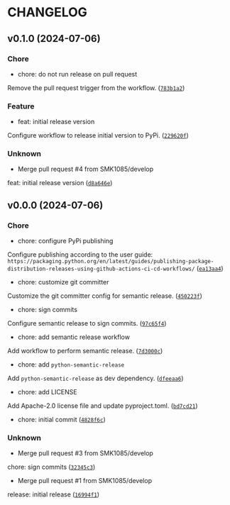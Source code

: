 # CHANGELOG

## v0.1.0 (2024-07-06)

### Chore

* chore: do not run release on pull request

Remove the pull request trigger from the workflow. ([`783b1a2`](https://github.com/SMK1085/smac-fastapi-auth/commit/783b1a27a015c035e9571303cfec9df03b46552e))

### Feature

* feat: initial release version

Configure workflow to release initial version to PyPi. ([`229620f`](https://github.com/SMK1085/smac-fastapi-auth/commit/229620f30c2d37df699b818a8c3d1aff01b0381e))

### Unknown

* Merge pull request #4 from SMK1085/develop

feat: initial release version ([`d8a646e`](https://github.com/SMK1085/smac-fastapi-auth/commit/d8a646e9ef4ae91ac51e117b8d0fa12265d22274))

## v0.0.0 (2024-07-06)

### Chore

* chore: configure PyPi publishing

Configure publishing according to the user guide: `https://packaging.python.org/en/latest/guides/publishing-package-distribution-releases-using-github-actions-ci-cd-workflows/` ([`ea13aa4`](https://github.com/SMK1085/smac-fastapi-auth/commit/ea13aa4fa9a8e65c9b54e4f94f11b06065497cbe))

* chore: customize git committer

Customize the git committer config for semantic release. ([`450223f`](https://github.com/SMK1085/smac-fastapi-auth/commit/450223f305ad8007022cdf397f2eeb0d601ae06b))

* chore: sign commits

Configure semantic release to sign commits. ([`97c65f4`](https://github.com/SMK1085/smac-fastapi-auth/commit/97c65f4fdc537f9dbc9fc404caba99f73d08e214))

* chore: add semantic release workflow

Add workflow to perform semantic release. ([`7d3000c`](https://github.com/SMK1085/smac-fastapi-auth/commit/7d3000cfef87bdb1ba31190995ff43a585e43f02))

* chore: add `python-semantic-release`

Add `python-semantic-release` as dev dependency. ([`dfeeaa6`](https://github.com/SMK1085/smac-fastapi-auth/commit/dfeeaa634fbd8d900aeeb3c27d587c3932b75af8))

* chore: add LICENSE

Add Apache-2.0 license file and update pyproject.toml. ([`bd7cd21`](https://github.com/SMK1085/smac-fastapi-auth/commit/bd7cd21d3e3c2ad28c8d8486080b1fab110c5e95))

* chore: initial commit ([`4828f6c`](https://github.com/SMK1085/smac-fastapi-auth/commit/4828f6cfe86455fa36c10e8fc44e2448faa11078))

### Unknown

* Merge pull request #3 from SMK1085/develop

chore: sign commits ([`32345c3`](https://github.com/SMK1085/smac-fastapi-auth/commit/32345c3b4439fe27d23a826d4a28536a90226862))

* Merge pull request #1 from SMK1085/develop

release: initial release ([`16994f1`](https://github.com/SMK1085/smac-fastapi-auth/commit/16994f122ebaf80b8adea4a54b46bc39082b1b55))
